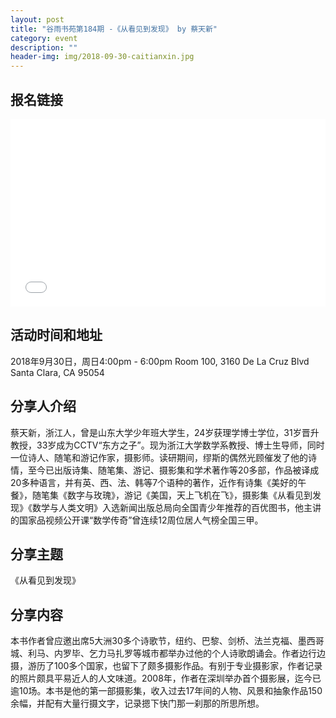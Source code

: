 ```yaml
---
layout: post
title: "谷雨书苑第184期 -《从看见到发现》 by 蔡天新"
category: event
description: ""
header-img: img/2018-09-30-caitianxin.jpg
---
```


## 报名链接
<div style="width:100%; text-align:left;" ><iframe src="//eventbrite.com/tickets-external?eid=50343533865&ref=etckt" frameborder="0" height="300" width="100%" vspace="0" hspace="0" marginheight="5" marginwidth="5" scrolling="auto" allowtransparency="true"></iframe></div>

## 活动时间和地址
2018年9月30日，周日4:00pm - 6:00pm
Room 100, 3160 De La Cruz Blvd Santa Clara, CA 95054

## 分享人介绍
蔡天新，浙江人，曾是山东大学少年班大学生，24岁获理学博士学位，31岁晋升教授，33岁成为CCTV“东方之子”。现为浙江大学数学系教授、博士生导师，同时一位诗人、随笔和游记作家，摄影师。读研期间，缪斯的偶然光顾催发了他的诗情，至今已出版诗集、随笔集、游记、摄影集和学术著作等20多部，作品被译成20多种语言，并有英、西、法、韩等7个语种的著作，近作有诗集《美好的午餐》，随笔集《数字与玫瑰》，游记《美国，天上飞机在飞》，摄影集《从看见到发现》《数学与人类文明》入选新闻出版总局向全国青少年推荐的百优图书，他主讲的国家品视频公开课“数学传奇”曾连续12周位居人气榜全国三甲。 

## 分享主题
《从看见到发现》


## 分享内容 
本书作者曾应邀出席5大洲30多个诗歌节，纽约、巴黎、剑桥、法兰克福、墨西哥城、利马、内罗毕、乞力马扎罗等城市都举办过他的个人诗歌朗诵会。作者边行边摄，游历了100多个国家，也留下了颇多摄影作品。有别于专业摄影家，作者记录的照片颇具平易近人的人文味道。2008年，作者在深圳举办首个摄影展，迄今已逾10场。本书是他的第一部摄影集，收入过去17年间的人物、风景和抽象作品150余幅，并配有大量行摄文字，记录摁下快门那一刹那的所思所想。
